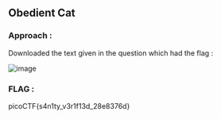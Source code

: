 ## Obedient Cat

### Approach :

Downloaded the text given in the question which had the flag :

![image](https://github.com/parthhhhh21/picoCTF-writeups/assets/148140667/11b24782-7bed-4399-8b6c-6f9f98d17d9c)


### FLAG :

picoCTF{s4n1ty_v3r1f13d_28e8376d}
